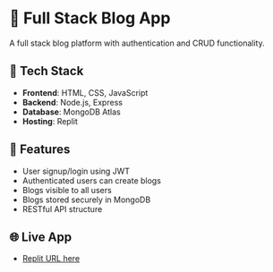 # 📝 Full Stack Blog App

A full stack blog platform with authentication and CRUD functionality.

## 🚀 Tech Stack
- **Frontend**: HTML, CSS, JavaScript
- **Backend**: Node.js, Express
- **Database**: MongoDB Atlas
- **Hosting**: Replit

## 🔐 Features
- User signup/login using JWT
- Authenticated users can create blogs
- Blogs visible to all users
- Blogs stored securely in MongoDB
- RESTful API structure

## 🌐 Live App
- [Replit URL here](https://replit.com/@Nancy79/my-blog-api)
  
